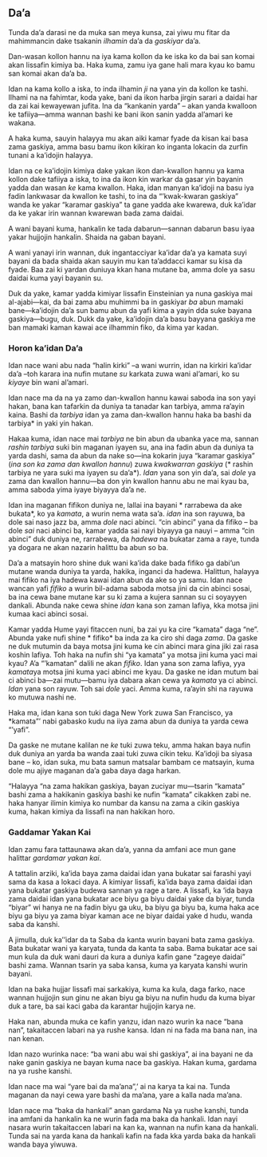 ## Da’a

Tunda da’a darasi ne da muka san meya kunsa, zai yiwu mu fitar da mahimmancin dake tsakanin *ilhamin* da’a da *gaskiyar* da’a.

Dan-wasan kollon hannu na iya kama kollon da ke iska ko da bai san komai akan lissafin kimiya ba. Haka kuma, zamu iya gane hali mara kyau ko bamu san komai akan da’a ba.

Idan na kama kollo a iska, to inda ilhamin *ji* na yana yin da kollon ke tashi.  Ilhami na na fahimtar, koda yake, bani da ikon harba jirgin sarari a daidai har da zai kai kewayewan jufita. Ina da “kankanin yarda” – akan yanda kwalloon ke tafiiya—amma wannan bashi ke bani ikon sanin yadda al’amari ke wakana.

A haka kuma, sauyin halayya mu akan aiki kamar fyade da kisan kai basa zama gaskiya, amma basu bamu ikon kikiran ko inganta lokacin da zurfin tunani a ka’idojin halayya.

Idan na ce ka’idojin kimiya dake yakan ikon dan-kwallon hannu ya kama kollon dake tafiiya a iska, to ina da  ikon  kin  warkar da gasar  yin bayanin yadda dan wasan *ke* kama kwallon. Haka, idan manyan ka’idoji na basu iya fadin lankwasar da kwallon ke tashi, to ina da “’kwak-kwaran gaskiya” wanda ke yakar “karamar gaskiya” ta gane yadda ake kwarewa, duk ka’idar da ke yakar irin wannan kwarewan bada zama daidai.

A wani bayani kuma, hankalin ke tada dabarun—sannan dabarun basu iyaa yakar hujjojin hankalin. Shaida na gaban bayani.

A wani yanayi irin wannan, duk ingantacciyar ka’idar da’a ya kamata suyi bayani da bada shaida akan sauyin mu kan ta’addacci kamar su kisa da fyade. Baa zai ki yardan duniuya kkan hana mutane ba, amma dole ya sasu daidai kuma yayi bayanin su.

Duk da yake, kamar yadda kimiyar lissafin Einsteinian ya nuna gaskiya mai al-ajabi—kai, da bai zama abu muhimmi ba in gaskiyar *ba* abun mamaki bane—ka’idojin da’a sun bamu abun da yafi kima a yayin dda suke bayana gaskiya—bugu, duk. Dukk da yake, ka’idojin da’a basu bayyana gaskiya me ban mamaki kaman kawai ace ilhammin fiko, da kima yar kadan.

### Horon ka’idan Da’a

Idan nace wani abu nada “halin kirki” –a wani wurrin, idan na kirkiri ka’idar da’a –toh karara ina nufin mutane *su* karkata zuwa wani al’amari, ko su *kiyaye* bin wani al’amari.

Idan nace ma da na ya zamo dan-kwallon hannu kawai saboda ina son yayi hakan, bana kan tafarkin da duniya ta tanadar kan tarbiya, amma ra’ayin kaina. Bashi da *tarbiya* idan ya zama dan-kwallon hannu haka ba bashi da tarbiya* in yaki yin hakan.

Hakaa  kuma, idan nace  mai *tarbiya* ne bin abun da ubanka yace ma, sannan *rashin tarbiya* suki bin maganan iyayen su,  ana ina fadin abun da duniya ta yarda dashi, sama da abun da nake so—ina kokarin juya “karamar  gaskiya” (*ina son ka zama dan kwallon hannu*) zuwa *kwakwarran gaskiya* (* rashin tarbiya ne yara suki ma iyayen  su da’a*). *Idan* yana son yin da’a, sai *dole* ya zama dan kwallon hannu—ba don yin kwallon hannu abu ne mai kyau ba, amma saboda yima iyaye biyayya da’a ne.

Idan ina maganan fifikon duniya ne, lallai ina bayani * rarrabewa da ake bukata*, ko ya *kamata*, a wurin nema wata sa’a. *idan* ina son rayuwa, ba dole sai naso jazz ba, amma *dole* naci abinci. “cin abinci” yana da fifiko – ba dole *sai* naci abinci ba, kamar yadda sai nayi biyayya ga nauyi – amma “cin abinci” duk duniya ne, rarrabewa, da *hadewa* na bukatar zama a raye, tunda ya dogara ne akan nazarin halittu ba abun so ba.

Da’a a matsayin horo shine duk wani ka’ida dake bada fifiko ga dabi’un mutane wanda duniya ta yarda, hakika, inganci da hadewa. Halittun, halayya mai fifiko na iya hadewa kawai idan abun da ake so ya samu. Idan nace wancan yafi *fifiko* a wurin bil-adama saboda motsa jini da cin abinci sosai, ba ina cewa bane mutane kar su ki zama a kujera sannan su ci soyayyen dankali. Abunda nake cewa shine *idan* kana son zaman lafiya, kka motsa jini kumaa kaci abinci sosai.

Kamar yadda Hume yayi fitaccen nuni, ba zai yu ka cire “kamata” daga “ne”. Abunda yake nufi shine * fifiko* ba inda za ka ciro shi daga *zama*.  Da gaske ne duk mutumin da baya motsa jini kuma ke cin abinci mara gina jiki zai rasa koshin lafiya. Toh haka na nufin shi “ya kamata” ya motsa jini kuma yaci mai kyau? A’a “’kamatan” dalili ne akan *fifiko*.  Idan yana son zama lafiya, yya *kamata*ya motsa jini kuma yaci abinci me kyau. Da gaske ne idan mutum bai ci abinci ba—zai mutu—bamu iya dabara akan cewa ya *kamata* ya ci abinci. *Idan* yana son rayuw. Toh sai *dole* yaci.  Amma kuma, ra’ayin shi na rayuwa ko mutuwa nashi ne.

Haka ma, idan kana son tuki daga New York zuwa San Francisco, ya *kamata”’ nabi gabasko kudu na iiya zama abun da duniya ta yarda cewa “’yafi”.

Da gaske ne mutane kalilan ne *ke* tuki zuwa teku, amma hakan baya nufin duk duniya an yarda ba wanda zaai tuki zuwa cikin teku. Ka’idoji ba siyasa bane – ko, idan suka, mu bata samun matsalar bambam ce matsayin, kuma dole mu ajiye maganan da’a gaba daya daga harkan.

“Halayya “na zama hakikan gaskiya, bayan zuciyar mu—tsarin  “kamata”  bashi zama a hakikanin gaskiya bashi ke nufin  “kamata” cikakken zabi ne. haka hanyar  ilimin kimiya ko numbar da kansu na zama a cikin gaskiya kuma, hakan kimiya da lissafi na  nan hakikan horo.

### Gaddamar Yakan Kai

Idan zamu fara tattaunawa akan da’a, yanna da amfani ace mun gane halittar *gardamar yakan kai*.

A tattalin arziki, ka’ida baya zama daidai idan yana bukatar sai farashi yayi sama da kasa a lokaci daya.  A kimiyar lissafi, ka’ida baya zama daidai idan yana bukatar gaskiya budewa sannan ya rage a tare. A lissafi, ka ‘ida  baya zama daidai idan yana bukatar ace biyu ga biyu daidai yake  da biyar, tunda  “biyar” wi hanya ne na fadin  biyu ga uku,  ba biyu ga biyu ba, kuma haka ace biyu ga biyu ya zama biyar kaman ace ne biyar daidai yake d hudu,  wanda saba da kanshi.

A jimulla, duk ka’’idar da ta Saba da kanta wurin bayani bata zama gaskiya. Bata bukatar wani ya karyata, tunda da kanta ta saba. Bama bukatar ace sai mun kula da duk wani dauri da kura a duniya kafin gane “zageye daidai” bashi zama. Wannan tsarin ya saba kansa, kuma ya karyata kanshi wurin bayani.

Idan na baka hujjar lissafi mai sarkakiya, kuma ka kula, daga farko, nace wannan hujjojin sun ginu ne akan biyu ga biyu na nufin hudu da kuma biyar duk a tare, ba sai kaci gaba da karantar hujjojin karya ne.

Haka nan, abunda muka ce kafin yanzu, idan nazo wurin ka nace “bana nan”, takaitaccen labari na ya rushe kansa. Idan ni na fada ma bana nan, ina nan kenan.

Idan nazo wurinka nace: “ba wani abu wai shi gaskiya”, ai ina bayani ne da nake ganin gaskiya ne bayan kuma nace ba gaskiya.  Hakan kuma, gardama na ya rushe kanshi.

Idan nace ma wai “yare bai da ma’ana”,’ ai na karya ta kai na. Tunda maganan da nayi cewa yare bashi da ma’ana, yare a kalla nada ma’ana.

Idan nace ma “baka da hankali” anan gardama Na ya rushe kanshi, tunda ina amfani da hankalin ka ne wurin fada ma baka da hankali. Idan nayi nasara wurin takaitaccen labari na kan ka, wannan na nufin kana da hankali. Tunda sai na yarda kana da hankali kafin na fada kka yarda baka da hankali wanda baya yiwuwa.
